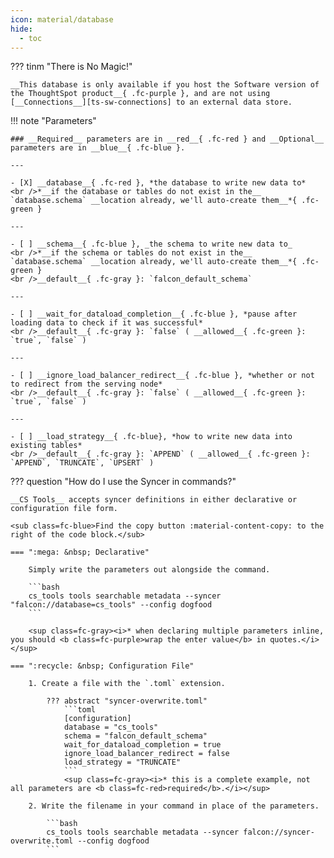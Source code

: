```yaml
---
icon: material/database
hide:
  - toc
---
```


??? tinm "There is No Magic!"

    __This database is only available if you host the Software version of the ThoughtSpot product__{ .fc-purple }, and are not using [__Connections__][ts-sw-connections] to an external data store.


!!! note "Parameters"

    ### __Required__ parameters are in __red__{ .fc-red } and __Optional__ parameters are in __blue__{ .fc-blue }.
    
    ---

    - [X] __database__{ .fc-red }, *the database to write new data to*
    <br />*__if the database or tables do not exist in the__ `database.schema` __location already, we'll auto-create them__*{ .fc-green }
    
    ---
    
    - [ ] __schema__{ .fc-blue }, _the schema to write new data to_
    <br />*__if the schema or tables do not exist in the__ `database.schema` __location already, we'll auto-create them__*{ .fc-green }
    <br />__default__{ .fc-gray }: `falcon_default_schema`

    ---

    - [ ] __wait_for_dataload_completion__{ .fc-blue }, *pause after loading data to check if it was successful*
    <br />__default__{ .fc-gray }: `false` ( __allowed__{ .fc-green }: `true`, `false` )

    ---

    - [ ] __ignore_load_balancer_redirect__{ .fc-blue }, *whether or not to redirect from the serving node*
    <br />__default__{ .fc-gray }: `false` ( __allowed__{ .fc-green }: `true`, `false` )

    ---

    - [ ] __load_strategy__{ .fc-blue}, *how to write new data into existing tables*
    <br />__default__{ .fc-gray }: `APPEND` ( __allowed__{ .fc-green }: `APPEND`, `TRUNCATE`, `UPSERT` )


??? question "How do I use the Syncer in commands?"

    __CS Tools__ accepts syncer definitions in either declarative or configuration file form.

    <sub class=fc-blue>Find the copy button :material-content-copy: to the right of the code block.</sub>

    === ":mega: &nbsp; Declarative"

        Simply write the parameters out alongside the command.

        ```bash
        cs_tools tools searchable metadata --syncer "falcon://database=cs_tools" --config dogfood
        ```

        <sup class=fc-gray><i>* when declaring multiple parameters inline, you should <b class=fc-purple>wrap the enter value</b> in quotes.</i></sup>

    === ":recycle: &nbsp; Configuration File"

        1. Create a file with the `.toml` extension.

            ??? abstract "syncer-overwrite.toml"
                ```toml
                [configuration]
                database = "cs_tools"
                schema = "falcon_default_schema"
                wait_for_dataload_completion = true
                ignore_load_balancer_redirect = false
                load_strategy = "TRUNCATE"
                ```
                <sup class=fc-gray><i>* this is a complete example, not all parameters are <b class=fc-red>required</b>.</i></sup>

        2. Write the filename in your command in place of the parameters.

            ```bash
            cs_tools tools searchable metadata --syncer falcon://syncer-overwrite.toml --config dogfood
            ```

[ts-sw-connections]: https://docs.thoughtspot.com/software/latest/connections